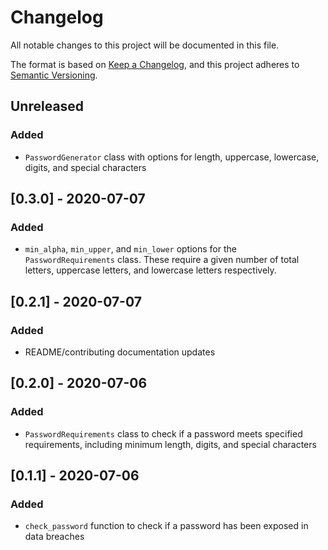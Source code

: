 # Changelog
All notable changes to this project will be documented in this file.

The format is based on [Keep a Changelog](https://keepachangelog.com/en/1.0.0/),
and this project adheres to [Semantic Versioning](https://semver.org/spec/v2.0.0.html).

## Unreleased
### Added
- `PasswordGenerator` class with options for length, uppercase, lowercase, digits, and special characters

## [0.3.0] - 2020-07-07
### Added
- `min_alpha`, `min_upper`, and `min_lower` options for the `PasswordRequirements` class. These require a given number of total letters, uppercase letters, and lowercase letters respectively.

## [0.2.1] - 2020-07-07
### Added
- README/contributing documentation updates

## [0.2.0] - 2020-07-06
### Added
- `PasswordRequirements` class to check if a password meets specified requirements, including minimum length, digits, and special characters

## [0.1.1] - 2020-07-06
### Added
- `check_password` function to check if a password has been exposed in data breaches